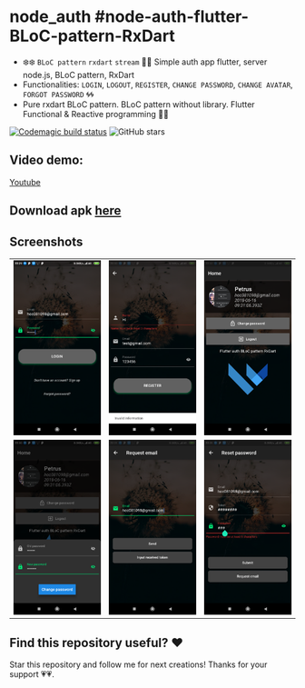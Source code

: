 # node_auth #node-auth-flutter-BLoC-pattern-RxDart

 - ❄️❄️ `BLoC pattern` `rxdart` `stream` 🐋🐋 Simple auth app flutter, server node.js, BLoC pattern, RxDart
 - Functionalities: `LOGIN`, `LOGOUT`, `REGISTER`, `CHANGE PASSWORD`, `CHANGE AVATAR`, `FORGOT PASSWORD` 🌀🌀
 - Pure rxdart BLoC pattern. BLoC pattern without library. Flutter Functional & Reactive programming 🌱🌱

[![Codemagic build status](https://api.codemagic.io/apps/5e299cf863c55e0019edee46/5e299cf863c55e0019edee45/status_badge.svg)](https://codemagic.io/apps/5e299cf863c55e0019edee46/5e299cf863c55e0019edee45/latest_build)
![GitHub stars](https://img.shields.io/github/stars/hoc081098/node-auth-flutter-BLoC-pattern-RxDart?style=social)

## Video demo:

[Youtube](https://youtu.be/OvsDKfy0aOs)

## Download apk [here](https://github.com/hoc081098/hoc081098.github.io/blob/master/node_auth/app-release.apk)

## Screenshots

|  |  |  |
| :---:  | :---:  | :---:  |
| ![](screenshots/Screenshot1.png) | ![](screenshots/Screenshot2.png) | ![](screenshots/Screenshot3.png) 
| ![](screenshots/Screenshot4.png) | ![](screenshots/Screenshot5.png) | ![](screenshots/Screenshot6.png) 

## Find this repository useful? ❤️

Star this repository and follow me for next creations! Thanks for your support 💗💗.
